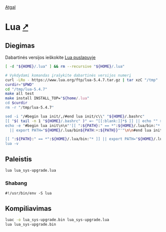 [Atgal](./readme.md)

# Lua [&#x2B67;](https://www.lua.org/)

## Diegimas

Dabartinės versijos ieškokite [Lua puslapuyje](https://www.lua.org/download.html)

```bash
[ -d "${HOME}/.lua" ] && rm --recursive "${HOME}/.lua"

# Vykdydami komandas įrašykite dabartinės versijos numerį
curl -LRo - https://www.lua.org/ftp/lua-5.4.7.tar.gz | tar xzC "/tmp"
curdir="$PWD"
cd "/tmp/lua-5.4.7"
make all test
make install INSTALL_TOP="${home/.lua"
cd $curdir
rm -r "/tmp/lua-5.4.7"

sed -i "/#begin lua init/,/#end lua init/c\\" "${HOME}/.bashrc"
[[ "$( tail -n 1 "${HOME}/.bashrc" )" =~ ^[[:blank:]]*$ ]] || echo "" >> "${HOME}/.bashrc"
echo -e "#begin lua init\n\n"'[[ ":${PATH}:" == *":${HOME}/.lua/bin:"* ]] \
  || export PATH="${HOME}/.lua/bin${PATH:+:${PATH}}"'"\n\n#end lua init" >> "${HOME}/.bashrc"

[[ ":${PATH}:" == *":${HOME}/.lua/bin:"* ]] || export PATH="${HOME}/.lua/bin${PATH:+:${PATH}}"
lua -v
```

## Paleistis

```bash
lua lua_sys-upgrade.lua
```

### Shabang

```shebang
#!/usr/bin/env -S lua
```

## Kompiliavimas

```bash
luac -o lua_sys-upgrade.bin lua_sys-upgrade.lua
lua lua_sys-upgrade.bin
```
